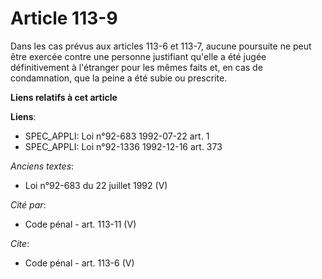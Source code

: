 # Article 113-9

Dans les cas prévus aux articles 113-6 et 113-7, aucune poursuite ne peut être exercée contre une personne justifiant qu'elle
a été jugée définitivement à l'étranger pour les mêmes faits et, en cas de condamnation, que la peine a été subie ou
prescrite.

**Liens relatifs à cet article**

**Liens**:

  - SPEC_APPLI: Loi n°92-683 1992-07-22 art. 1
  - SPEC_APPLI: Loi n°92-1336 1992-12-16 art. 373

_Anciens textes_:

  - Loi n°92-683 du 22 juillet 1992 (V)

_Cité par_:

  - Code pénal - art. 113-11 (V)

_Cite_:

  - Code pénal - art. 113-6 (V)
